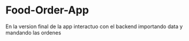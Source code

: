 # Food-Order-App
En la version final de la app interactuo con el backend importando data y mandando las ordenes 
